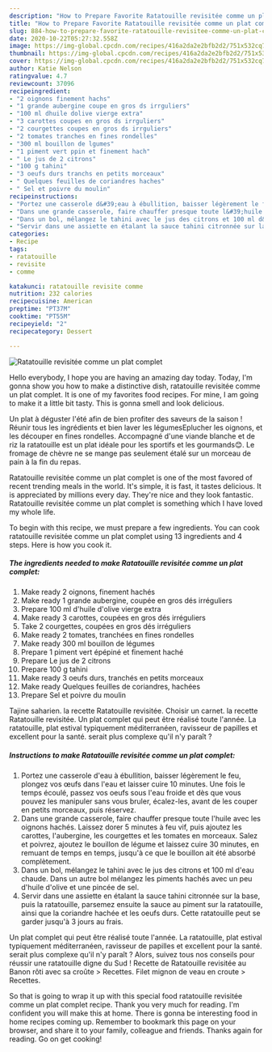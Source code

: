 ```yaml
---
description: "How to Prepare Favorite Ratatouille revisitée comme un plat complet"
title: "How to Prepare Favorite Ratatouille revisitée comme un plat complet"
slug: 884-how-to-prepare-favorite-ratatouille-revisitee-comme-un-plat-complet
date: 2020-10-22T05:27:32.558Z
image: https://img-global.cpcdn.com/recipes/416a2da2e2bfb2d2/751x532cq70/ratatouille-revisitee-comme-un-plat-complet-photo-principale-de-la-recette.jpg
thumbnail: https://img-global.cpcdn.com/recipes/416a2da2e2bfb2d2/751x532cq70/ratatouille-revisitee-comme-un-plat-complet-photo-principale-de-la-recette.jpg
cover: https://img-global.cpcdn.com/recipes/416a2da2e2bfb2d2/751x532cq70/ratatouille-revisitee-comme-un-plat-complet-photo-principale-de-la-recette.jpg
author: Katie Nelson
ratingvalue: 4.7
reviewcount: 37096
recipeingredient:
- "2 oignons finement hachs"
- "1 grande aubergine coupe en gros ds irrguliers"
- "100 ml dhuile dolive vierge extra"
- "3 carottes coupes en gros ds irrguliers"
- "2 courgettes coupes en gros ds irrguliers"
- "2 tomates tranches en fines rondelles"
- "300 ml bouillon de lgumes"
- "1 piment vert ppin et finement hach"
- " Le jus de 2 citrons"
- "100 g tahini"
- "3 oeufs durs tranchs en petits morceaux"
- " Quelques feuilles de coriandres haches"
- " Sel et poivre du moulin"
recipeinstructions:
- "Portez une casserole d&#39;eau à ébullition, baisser légèrement le feu, plongez vos œufs dans l&#39;eau et laisser cuire 10 minutes. Une fois le temps écoulé, passez vos oeufs sous l&#39;eau froide et dès que vous pouvez les manipuler sans vous bruler, écalez-les, avant de les couper en petits morceaux, puis réservez."
- "Dans une grande casserole, faire chauffer presque toute l&#39;huile avec les oignons hachés. Laissez dorer 5 minutes à feu vif, puis ajoutez les carottes, l&#39;aubergine, les courgettes et les tomates en morceaux. Salez et poivrez, ajoutez le bouillon de légume et laissez cuire 30 minutes, en remuant de temps en temps, jusqu&#39;à ce que le bouillon ait été absorbé complètement."
- "Dans un bol, mélangez le tahini avec le jus des citrons et 100 ml d&#39;eau chaude. Dans un autre bol mélangez les piments hachés avec un peu d&#39;huile d&#39;olive et une pincée de sel."
- "Servir dans une assiette en étalant la sauce tahini citronnée sur la base, puis la ratatouille, parsemez ensuite la sauce au piment sur la ratatouille, ainsi que la coriandre hachée et les oeufs durs. Cette ratatouille peut se garder jusqu&#39;à 3 jours au frais."
categories:
- Recipe
tags:
- ratatouille
- revisite
- comme

katakunci: ratatouille revisite comme 
nutrition: 232 calories
recipecuisine: American
preptime: "PT37M"
cooktime: "PT55M"
recipeyield: "2"
recipecategory: Dessert

---
```



![Ratatouille revisitée comme un plat complet](https://img-global.cpcdn.com/recipes/416a2da2e2bfb2d2/751x532cq70/ratatouille-revisitee-comme-un-plat-complet-photo-principale-de-la-recette.jpg)

Hello everybody, I hope you are having an amazing day today. Today, I'm gonna show you how to make a distinctive dish, ratatouille revisitée comme un plat complet. It is one of my favorites food recipes. For mine, I am going to make it a little bit tasty. This is gonna smell and look delicious.

Un plat à déguster l&#39;été afin de bien profiter des saveurs de la saison ! Réunir tous les ingrédients et bien laver les légumesEplucher les oignons, et les découper en fines rondelles. Accompagné d&#39;une viande blanche et de riz la ratatouille est un plat idéale pour les sportifs et les gourmands😊. Le fromage de chèvre ne se mange pas seulement étalé sur un morceau de pain à la fin du repas.

Ratatouille revisitée comme un plat complet is one of the most favored of recent trending meals in the world. It's simple, it is fast, it tastes delicious. It is appreciated by millions every day. They're nice and they look fantastic. Ratatouille revisitée comme un plat complet is something which I have loved my whole life.


To begin with this recipe, we must prepare a few ingredients. You can cook ratatouille revisitée comme un plat complet using 13 ingredients and 4 steps. Here is how you cook it.

<!--inarticleads1-->

##### The ingredients needed to make Ratatouille revisitée comme un plat complet:

1. Make ready 2 oignons, finement hachés
1. Make ready 1 grande aubergine, coupée en gros dés irréguliers
1. Prepare 100 ml d&#39;huile d&#39;olive vierge extra
1. Make ready 3 carottes, coupées en gros dés irréguliers
1. Take 2 courgettes, coupées en gros dés irréguliers
1. Make ready 2 tomates, tranchées en fines rondelles
1. Make ready 300 ml bouillon de légumes
1. Prepare 1 piment vert épépiné et finement haché
1. Prepare  Le jus de 2 citrons
1. Prepare 100 g tahini
1. Make ready 3 oeufs durs, tranchés en petits morceaux
1. Make ready  Quelques feuilles de coriandres, hachées
1. Prepare  Sel et poivre du moulin


Tajine saharien. la recette Ratatouille revisitée. Choisir un carnet. la recette Ratatouille revisitée. Un plat complet qui peut être réalisé toute l&#39;année. La ratatouille, plat estival typiquement méditerranéen, ravisseur de papilles et excellent pour la santé. serait plus complexe qu&#39;il n&#39;y paraît ? 

<!--inarticleads2-->

##### Instructions to make Ratatouille revisitée comme un plat complet:

1. Portez une casserole d&#39;eau à ébullition, baisser légèrement le feu, plongez vos œufs dans l&#39;eau et laisser cuire 10 minutes. Une fois le temps écoulé, passez vos oeufs sous l&#39;eau froide et dès que vous pouvez les manipuler sans vous bruler, écalez-les, avant de les couper en petits morceaux, puis réservez.
1. Dans une grande casserole, faire chauffer presque toute l&#39;huile avec les oignons hachés. Laissez dorer 5 minutes à feu vif, puis ajoutez les carottes, l&#39;aubergine, les courgettes et les tomates en morceaux. Salez et poivrez, ajoutez le bouillon de légume et laissez cuire 30 minutes, en remuant de temps en temps, jusqu&#39;à ce que le bouillon ait été absorbé complètement.
1. Dans un bol, mélangez le tahini avec le jus des citrons et 100 ml d&#39;eau chaude. Dans un autre bol mélangez les piments hachés avec un peu d&#39;huile d&#39;olive et une pincée de sel.
1. Servir dans une assiette en étalant la sauce tahini citronnée sur la base, puis la ratatouille, parsemez ensuite la sauce au piment sur la ratatouille, ainsi que la coriandre hachée et les oeufs durs. Cette ratatouille peut se garder jusqu&#39;à 3 jours au frais.


Un plat complet qui peut être réalisé toute l&#39;année. La ratatouille, plat estival typiquement méditerranéen, ravisseur de papilles et excellent pour la santé. serait plus complexe qu&#39;il n&#39;y paraît ? Alors, suivez tous nos conseils pour réussir une ratatouille digne du Sud ! Recette de Ratatouille revisitée au Banon rôti avec sa croûte &gt; Recettes. Filet mignon de veau en croute &gt; Recettes. 

So that is going to wrap it up with this special food ratatouille revisitée comme un plat complet recipe. Thank you very much for reading. I'm confident you will make this at home. There is gonna be interesting food in home recipes coming up. Remember to bookmark this page on your browser, and share it to your family, colleague and friends. Thanks again for reading. Go on get cooking!
